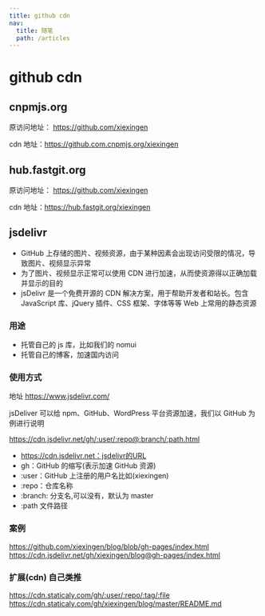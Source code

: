 ```yaml
---
title: github cdn
nav:
  title: 随笔
  path: /articles
---
```


# github cdn

## cnpmjs.org

原访问地址： https://github.com/xiexingen

cdn 地址：https://github.com.cnpmjs.org/xiexingen

## hub.fastgit.org

原访问地址： https://github.com/xiexingen

cdn 地址：https://hub.fastgit.org/xiexingen

## jsdelivr

- GitHub 上存储的图片、视频资源，由于某种因素会出现访问受限的情况，导致图片、视频显示异常
- 为了图片、视频显示正常可以使用 CDN 进行加速，从而使资源得以正确加载并显示的目的
- jsDelivr 是一个免费开源的 CDN 解决方案，用于帮助开发者和站长。包含 JavaScript 库、jQuery 插件、CSS 框架、字体等等 Web 上常用的静态资源

### 用途

- 托管自己的 js 库，比如我们的 nomui
- 托管自己的博客，加速国内访问

### 使用方式

地址 https://www.jsdelivr.com/

jsDeliver 可以给 npm、GitHub、WordPress 平台资源加速，我们以 GitHub 为例进行说明

https://cdn.jsdelivr.net/gh/:user/:repo@:branch/:path.html

- https://cdn.jsdelivr.net：jsdelivr的URL
- gh：GitHub 的缩写(表示加速 GitHub 资源)
- :user：GitHub 上注册的用户名比如(xiexingen)
- :repo：仓库名称
- :branch: 分支名,可以没有，默认为 master
- :path 文件路径

### 案例

https://github.com/xiexingen/blog/blob/gh-pages/index.html
https://cdn.jsdelivr.net/gh/xiexingen/blog@gh-pages/index.html

### 扩展(cdn) 自己类推

https://cdn.staticaly.com/gh/:user/:repo/:tag/:file
https://cdn.staticaly.com/gh/xiexingen/blog/master/README.md
